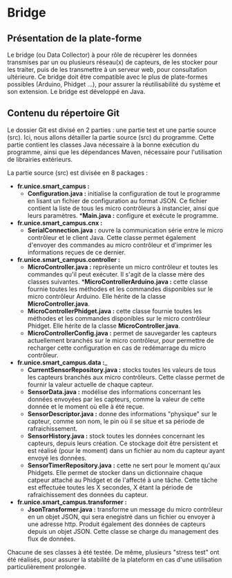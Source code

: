 Bridge
======

Présentation de la plate-forme
---------

Le bridge (ou Data Collector) à pour rôle de récupèrer les données transmises par un ou plusieurs réseau(x) de capteurs,
de les stocker pour les traiter, puis de les transmettre à un serveur web, pour consultation ultérieure. 
Ce bridge doit être compatible avec le plus de plate-formes possibles (Arduino, Phidget ...), pour assurer la réutilisabilité
du système et son extension. 
Le bridge est développé en Java. 

Contenu du répertoire Git
---------

Le dossier Git est divisé en 2 parties : une partie test et une partie source (src). Ici, nous allons détailler la partie
source (src) du programme. 
Cette partie contient les classes Java nécessaire à la bonne exécution du programme, ainsi que les dépendances Maven, 
nécessaire pour l'utilisation de librairies extérieurs. 

La partie source (src) est divisée en 8 packages : 
* __fr.unice.smart_campus :__
     * __Configuration.java :__ initialise la configuration de tout le programme en lisant un fichier de configuration au format JSON. Ce fichier contient la liste de tous les micro contrôleurs à instancier, ainsi que leurs paramètres.
     *__Main.java :__ configure et exécute le programme.
* __fr.unice.smart_campus.cnx :__ 
     * __SerialConnection.java :__ ouvre la communication série entre le micro contrôleur et le client Java. Cette classe permet également d'envoyer des commandes au micro contrôleur et d'imprimer les informations reçues de ce dernier.
* __fr.unice.smart_campus.controller :__
     * __MicroController.java :__ reprèsente un micro contrôleur et toutes les commandes qu'il peut exécuter. Il s'agit de la classe mère des classes suivantes.
     *__MicroControllerArduino.java :__ cette classe fournie toutes les méthodes et les commandes disponibles sur le micro contrôleur Arduino. Elle hérite de la classe __MicroController.java__.
     * __MicroControllerPhidget.java :__ cette classe fournie toutes les méthodes et les commandes disponibles sur le micro contrôleur Phidget. Elle hérite de la classe __MicroController.java__.
     * __MicroControllerConfig.java :__ permet de sauvegarder les capteurs actuellement branchés sur le micro contrôleur, pour permettre de recharger cette configuration en cas de redémarrage du micro contrôleur.
* __fr.unice.smart_campus.data :___
    * __CurrentSensorRepository.java :__ stocks toutes les valeurs de tous les capteurs branchés aux micro contrôleurs. Cette classe permet de fournir la valeur actuelle de chaque capteur.
    * __SensorData.java :__ modélise des informations concernant les données envoyées par les capteurs, comme la valeur de cette donnée et le moment où elle à été reçue. 
    * __SensorDescriptor.java :__ donne des informations "physique" sur le capteur, comme son nom, le pin où il se situe et sa période de rafraichissement. 
    * __SensorHistory.java :__ stock toutes les données concernant les capteurs, depuis leurs création. Ce stockage doit être persistent et est réalisé (pour le moment) dans un fichier au nom du capteur ayant envoyé les données.
    * __SensorTimerRepository.java :__ cette ne sert pour le moment qu'aux Phidgets. Elle permet de stocker dans un dictionnaire chaque catpeur attaché au Phidget et de l'affecté à une tâche. Cette tâche est effectuée toutes les X secondes, X étant la période de rafraichissement des données du capteur. 
* __fr.unice.smart_campus.transformer :__ 
    * __JsonTransformer.java :__ transforme un message du micro contrôleur en un objet JSON, qui sera enegistré dans un fichier ou envoyer à une adresse http. Produit également des données de capteurs depuis un objet JSON. Cette classe se charge du management des flux de données. 

Chacune de ses classes à été testée. De même, plusieurs "stress test" ont été réalisés, pour assurer la stabilité de la plateform en cas d'une utilisation particulièrement prolongée.
